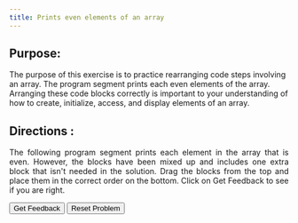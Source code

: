 ```yaml
---
title: Prints even elements of an array
---
```


## Purpose:

 <p>The purpose of this exercise is to practice rearranging code steps involving an array. The program segment prints each even elements of the array. 
  Arranging these code blocks correctly is important to your understanding of how to create, initialize, access, and display elements of an array.</p>


## Directions :

<div style="text-align: justify">
    <p> The following program segment prints each element in the array that is even. However, the blocks have been mixed up and includes one extra block that isn't needed in the solution. 
      Drag the blocks from the top and place them in the correct order on the bottom. Click on Get Feedback to see if you are right.</p>
  
  <div id="8-sortableTrash" class="sortable-code"></div> 
<div id="8-sortable" class="sortable-code"></div> 
<div style="clear:both;"></div> 
<p> 
    <input id="8-feedbackLink" value="Get Feedback" type="button" /> 
    <input id="8-newInstanceLink" value="Reset Problem" type="button" /> 
</p> 
<script type="text/javascript"> 
(function(){
  var initial = "int[] intArray = {15, 45, -8, 3, 67, 12, 7, 0};\n" +
    "for(int j =0; j &lt; intArray.length; j++) {\n" +
    "	if(intArray[j] % 2 == 0) System.out.println(intArray[j]);\n" +
    "} //end of for loop\n" +
    "if(intArray[j] % 2 == 1) System.out.println(intArray[j]); #distractor";
  var parsonsPuzzle = new ParsonsWidget({
    "sortableId": "8-sortable",
    "max_wrong_lines": 10,
    "grader": ParsonsWidget._graders.LineBasedGrader,
    "exec_limit": 2500,
    "can_indent": true,
    "x_indent": 50,
    "lang": "en",
    "trashId": "8-sortableTrash"
  });
  parsonsPuzzle.init(initial);
  parsonsPuzzle.shuffleLines();
  $("#8-newInstanceLink").click(function(event){ 
      event.preventDefault(); 
      parsonsPuzzle.shuffleLines(); 
  }); 
  $("#8-feedbackLink").click(function(event){ 
      event.preventDefault(); 
      parsonsPuzzle.getFeedback(); 
  }); 
})(); 
</script>
